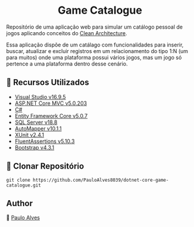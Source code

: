 <h1 align="center">Game Catalogue</h1>

Repositório de uma aplicação web para simular um catálogo pessoal de jogos aplicando conceitos do [Clean Architecture](https://blog.cleancoder.com/uncle-bob/2012/08/13/the-clean-architecture.html).

Essa aplicação dispõe de um catálago com funcionalidades para inserir, buscar, atualizar e excluir registros em um relacionamento do tipo 1:N (um para muitos)
onde uma plataforma possui vários jogos, mas um jogo só pertence a uma plataforma dentro desse cenário.

## :wrench: Recursos Utilizados

- [Visual Studio v16.9.5](https://visualstudio.microsoft.com/pt-br/)
- [ASP.NET Core MVC v5.0.203](https://dotnet.microsoft.com/download/dotnet/5.0)
- [C#](https://docs.microsoft.com/pt-br/dotnet/csharp/getting-started/)
- [Entity Framework Core v5.0.7](https://docs.microsoft.com/pt-br/ef/core/)
- [SQL Server v18.8](https://www.microsoft.com/pt-br/sql-server/sql-server-downloads)
- [AutoMapper v10.1.1](https://automapper.org/)
- [XUnit v2.4.1](https://xunit.net/)
- [FluentAssertions v5.10.3](https://fluentassertions.com/)
- [Bootstrap v4.3.1](https://getbootstrap.com/)

## :floppy_disk: Clonar Repositório

`git clone https://github.com/PauloAlves8039/dotnet-core-game-catalogue.git`

## Author

:boy: [Paulo Alves](https://github.com/PauloAlves8039)
